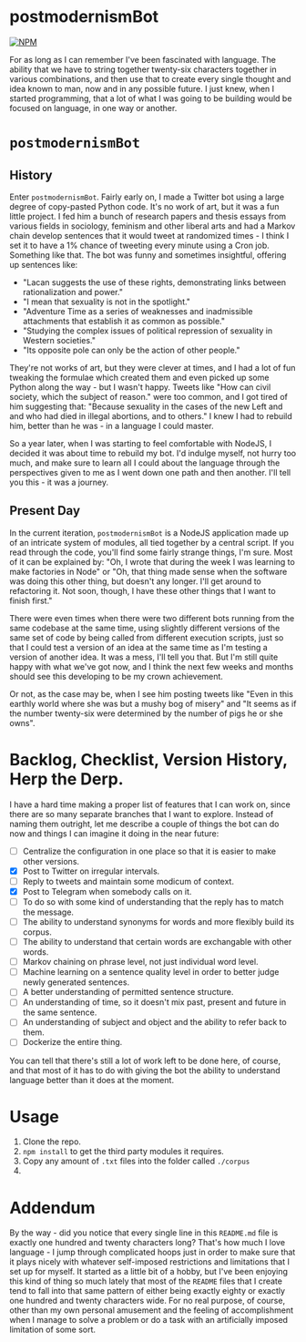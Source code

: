 # postmodernismBot
[![NPM](https://nodei.co/npm/postmodernismBot.png)](https://nodei.co/npm/postmodernismBot/)

For as long as I can remember I've been fascinated with language. The ability that we have to string together twenty-six
characters together in various combinations, and then use that to create every single thought and idea known to man, now
and in any possible future. I just knew, when I started programming, that a lot of what I was going to be building would
be focused on language, in one way or another.

# `postmodernismBot`

## History

Enter `postmodernismBot`. Fairly early on, I made a Twitter bot using a large degree of copy-pasted Python code. It's no
work of art, but it was a fun little project. I fed him a bunch of research papers and thesis essays from various fields
in sociology, feminism and other liberal arts and had a Markov chain develop sentences that it would tweet at randomized
times - I think I set it to have a 1% chance of tweeting every minute using a Cron job. Something like that. The bot was
funny and sometimes insightful, offering up sentences like:

- "Lacan suggests the use of these rights, demonstrating links between rationalization and power."
- "I mean that sexuality is not in the spotlight."
- "Adventure Time as a series of weaknesses and inadmissible attachments that establish it as common as possible."
- "Studying the complex issues of political repression of sexuality in Western societies."
- "Its opposite pole can only be the action of other people."

They're not works of art, but they were clever at times, and I had a lot of fun tweaking the formulae which created them
and even picked up some Python along the way - but I wasn't happy. Tweets like "How can civil society, which the subject
of reason." were too common, and I got tired of him suggesting that: "Because sexuality in the cases of the new Left and
and who had died in illegal abortions, and to others." I knew I had to rebuild him, better than he was - in a language I
could master.

So a year later, when I was starting to feel comfortable with NodeJS, I decided it was about time to rebuild my bot. I'd
indulge myself, not hurry too much, and make sure to learn all I could about the language through the perspectives given
to me as I went down one path and then another. I'll tell you this - it was a journey.

## Present Day

In the current iteration, `postmodernismBot` is a NodeJS application made up of an intricate system of modules, all tied
together by a central script. If you read through the code, you'll find some fairly strange things, I'm sure. Most of it
can be explained by: "Oh, I wrote that during the week I was learning to make factories in Node" or "Oh, that thing made
sense when the software was doing this other thing, but doesn't any longer. I'll get around to refactoring it. Not soon,
though, I have these other things that I want to finish first."

There were even times when there were two different bots running from the same codebase at the same time, using slightly
different versions of the same set of code by being called from different execution scripts, just so that I could test a
version of an idea at the same time as I'm testing a version of another idea. It was a mess, I'll tell you that. But I'm
still quite happy with what we've got now, and I think the next few weeks and months should see this developing to be my
crown achievement.

Or not, as the case may be, when I see him posting tweets like "Even in this earthly world where she was but a mushy bog
of misery" and "It seems as if the number twenty-six were determined by the number of pigs he or she owns".

# Backlog, Checklist, Version History, Herp the Derp.

I have a hard time making a proper list of features that I can work on, since there are so many separate branches that I
want to explore. Instead of naming them outright, let me describe a couple of things the bot can do now and things I can
imagine it doing in the near future:

- [ ] Centralize the configuration in one place so that it is easier to make other versions.
- [x] Post to Twitter on irregular intervals.
- [ ] Reply to tweets and maintain some modicum of context.
- [x] Post to Telegram when somebody calls on it.
- [ ] To do so with some kind of understanding that the reply has to match the message.
- [ ] The ability to understand synonyms for words and more flexibly build its corpus.
- [ ] The ability to understand that certain words are exchangable with other words.
- [ ] Markov chaining on phrase level, not just individual word level.
- [ ] Machine learning on a sentence quality level in order to better judge newly generated sentences.
- [ ] A better understanding of permitted sentence structure.
- [ ] An understanding of time, so it doesn't mix past, present and future in the same sentence.
- [ ] An understanding of subject and object and the ability to refer back to them.
- [ ] Dockerize the entire thing.

You can tell that there's still a lot of work left to be done here, of course, and that most of it has to do with giving
the bot the ability to understand language better than it does at the moment.

# Usage

1. Clone the repo.
2. `npm install` to get the third party modules it requires.
3. Copy any amount of `.txt` files into the folder called `./corpus`
4.

# Addendum

By the way - did you notice that every single line in this `README.md` file is exactly one hundred and twenty characters
long? That's how much I love language - I jump through complicated hoops just in order to make sure that it plays nicely
with whatever self-imposed restrictions and limitations that I set up for myself. It started as a little bit of a hobby,
but I've been enjoying this kind of thing so much lately that most of the `README` files that I create tend to fall into
that same pattern of either being exactly eighty or exactly one hundred and twenty characters wide. For no real purpose,
of course, other than my own personal amusement and the feeling of accomplishment when I manage to solve a problem or do
a task with an artificially imposed limitation of some sort.
